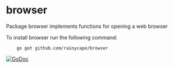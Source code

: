 browser
=======

Package browser implements functions for opening a web browser

To install browser run the following command:

```
    go get github.com/rainycape/browser
```
[![GoDoc](https://godoc.org/github.com/rainycape/browser?status.svg)](https://godoc.org/github.com/rainycape/browser)
